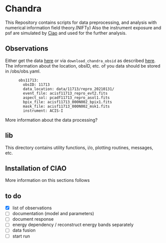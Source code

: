 # Chandra

This Repository contains scripts for data preprocessing, and analysis with numerical information field theory.(NIFTy)
Also the instrument exposure and psf are simulated by [Ciao](https://cxc.cfa.harvard.edu/ciao/) and used for the further analysis.

## Observations
Either get the data [here](https://cda.harvard.edu/chaser/) or via `download_chandra_obsid` as described [here](https://cxc.cfa.harvard.edu/ciao/threads/archivedownload/). The information about the location, obsID, etc. of you data should be stored in /obs/obs.yaml.


          obs11713:
            obsID: 11713
            data_location: data/11713/repro_20210131/
            event_file: acisf11713_repro_evt2.fits
            aspect_sol: pcadf11713_repro_asol1.fits
            bpix_file: acisf11713_000N002_bpix1.fits
            mask_file: acisf11713_000N002_msk1.fits
            instrument: ACIS-I

More information about the data processing?

## lib 
This directory contains utility functions, i/o, plotting routines, messages, etc.

## Installation of CIAO
More information on this sections follows

## to do 
- [x] list of observations
- [ ] documentation (model and parameters)
- [ ] document response
- [ ] energy dependency / reconstruct energy bands separately
- [ ] data fusion
- [ ] start run
